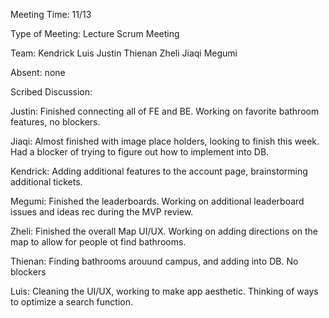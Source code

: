 Meeting Time: 11/13

Type of Meeting: Lecture Scrum Meeting

Team: Kendrick Luis Justin Thienan Zheli Jiaqi Megumi

Absent: none

Scribed Discussion:

Justin: Finished connecting all of FE and BE. Working on favorite bathroom features, no blockers.

Jiaqi: Almost finished with image place holders, looking to finish this week. Had a blocker of trying to figure out how to implement into DB.

Kendrick: Adding additional features to the account page, brainstorming additional tickets.

Megumi: Finished the leaderboards. Working on additional leaderboard issues and ideas rec during the MVP review.

Zheli: Finished the overall Map UI/UX. Working on adding directions on the map to allow for people ot find bathrooms.

Thienan: Finding bathrooms arouund campus, and adding into DB. No blockers

Luis: Cleaning the UI/UX, working to make app aesthetic. Thinking of ways to optimize a search function.


